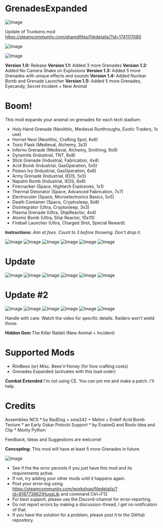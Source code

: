 # GrenadesExpanded

![Image](https://i.imgur.com/buuPQel.png)

Update of Trunkens mod
https://steamcommunity.com/sharedfiles/filedetails/?id=1741117080

![Image](https://i.imgur.com/pufA0kM.png)

	
![Image](https://i.imgur.com/Z4GOv8H.png)

**Version 1.0:** Release
**Version 1.1:** Added 3 more Grenades
**Version 1.2:** Added No Camera Shake on Explosions
**Version 1.3:** Added 5 more Grenades with unique effects and sounds
**Version 1.4:** Added Nuclear Bomb and Grenade Launcher
**Version 1.5:** Added 5 more Grenades, Eyecandy, Secret Incident + New Animal

# Boom!

This mod expands your arsenal on grenades for each tech stadium:

 - Holy Hand Grenade (Neolithic, Medieval Runthroughs, Exotic Traders, 1x use)
 - Hornet Nest (Neolithic, Crafting Spot, 6x6)
 - Toxic Flask (Medieval, Alchemy, 3x3)
 - Inferno Grenade (Medieval, Alchemy, Smithing, 9x9)
 - Dynamite (Industrial, TNT, 8x8)
 - Stick Grenade (Industrial, Fabrication, 4x4)
 - Acid Bomb (Industrial, GasOperation, 5x5) 
 - Poison Ivy (Industrial, GasOperation, 6x6)
 - Army Grenade (Industrial, IEDS, 5x5)
 - Napalm Bomb (Industrial, IEDS, 6x6)
 - Firecracker (Space, Hightech Explosives, 1x1)
 - Thermal Detonator (Space, Advanced Fabrication, 7x7)
 - Electrocuter (Space, Microelectronics Basics, 5x5)
 - Death Container (Space, Cryptosleep, 8x8)
 - Disintegrator (Ultra, Cryptosleep, 3x3)
 - Plasma Grenade (Ultra, ShipReactor, 4x4)
 - Atomic Bomb (Ultra, Ship Reactor, 10x10)
 - Fireball Launcher (Ultra, Charged Shot, Special Reward)
 
**Instructions:**  *Aim at foes. Count to 3 before throwing. Don't drop it.*

![Image](https://i.ibb.co/VNMkQCV/Grenade-Armageddon.png)
 ![Image](https://i.ibb.co/chzx7Ck/Grenade-Inferno.png)
 ![Image](https://i.ibb.co/sWmmYF1/Grenade-Detonator.png)
 ![Image](https://i.ibb.co/tb8WnJL/Grenade-Dynamite.png)
 ![Image](https://i.ibb.co/CKP3y1c/Grenade-Stick.png)
 ![Image](https://i.ibb.co/R0mtsSp/Grenade11-Firecracker.png)
    

# Update


![Image](https://i.ibb.co/8PJrJRq/Grenade-Toxic.png)
 ![Image](https://i.ibb.co/9Hb96Nk/Grenade-Poison.png)
 ![Image](https://i.ibb.co/ydhyjp7/Proj-Grenade-Acid.png)
 ![Image](https://i.ibb.co/CMbFWf1/Grenade-Nest.png)
 ![Image](https://i.ibb.co/4KNd5Fd/Grenade-Stasis.png)
 ![Image](https://i.ibb.co/VJnr2qt/Grenade-Atomic-Bomb.png)


# Update #2


![Image](https://i.ibb.co/7bq5F6W/Grenade-Death.png)
 ![Image](https://i.ibb.co/RjRcWLV/Grenade-Napalm.png)
 ![Image](https://i.ibb.co/S00S849/Grenade-Stasis.png)
 ![Image](https://i.ibb.co/CVXfxFK/Grenade-Army.png)
 ![Image](https://i.ibb.co/sm5BYzG/Grenade-Crumble.png)
 ![Image](https://i.ibb.co/bWwLv3v/Fireball-Cannon.png)


Handle with care. Watch the video for specific details. Raiders won't wield those.

**Hidden Gem**
The Killer Rabbit (New Animal + Incident)

# Supported Mods

 - RimBees (or) Misc. Bees'n'Honey (for hive crafting costs)
 - Grenades Expanded (activates with this load order)

**Combat Extended**
I'm not using CE. You can pm me and make a patch. I'll help.

# Credits

Assemblies NCS * by BadDog + sma342 + Mehni + Erdelf
Acid Bomb Texture * an Early Oskar Potocki
Support * by EvaineQ and Roolo
Idea and Clip * Monty Python

Feedback, Ideas and Suggestions are welcome!

**Concepting:** This mod will have at least 5 more Grenades in future.

![Image](https://i.imgur.com/PwoNOj4.png)



-  See if the the error persists if you just have this mod and its requirements active.
-  If not, try adding your other mods until it happens again.
-  Post your error-log using https://steamcommunity.com/workshop/filedetails/?id=818773962]HugsLib and command Ctrl+F12
-  For best support, please use the Discord-channel for error-reporting.
-  Do not report errors by making a discussion-thread, I get no notification of that.
-  If you have the solution for a problem, please post it to the GitHub repository.




